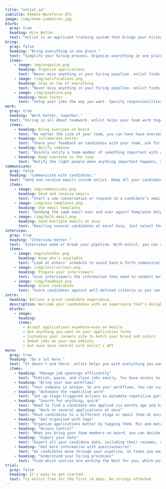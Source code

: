 ```yaml
---
title: "enlist.io"
subtitle: Remote Workforce ATS
image: /img/home-jumbotron.jpg
blurb:
  gray: true
  heading: Hire Better.
  text: "enlist is an applicant tracking system that brings your hiring back in control. Collaborate with your team, communicate with your candidates, get more out of your interviews, automate what's repetitive, and make better decisions."
bring:
  gray: false
  heading: "Bring everything in one place."
  text: "Simplify your hiring process. Organize everything in one place, know what needs your attention, and move faster."
  items:
    - image: img/organize.png
      heading: Organize applications
      text: "Never miss anything in your hiring pipeline. enlist finds what needs your attention so you don't have to."
    - image: /img/notifications.png
      heading: Stay on top of everything
      text: "Never miss anything in your hiring pipeline. enlist finds what needs your attention so you don't have to."
    - image: /img/pipeline.png
      heading: Move faster
      text: "Setup your jobs the way you want. Specify responsibilities for different team members. Automate what's repetitive."
work:
  gray: true
  heading: "Work better, together."
  text: "Hiring is all about teamwork. enlist helps your team work together to make better hiring decisions."
  items:
    - heading: Bring everyone on board
      text: "No matter the size of your team, you can have have everyone contribute with enlist."
    - heading: Collaborate better
      text: "Share your feedback on candidates with your team, ask for their feedback, and manage it all easily."
    - heading: Notify someone
      text: "Quickly notify a team member of something important with a simple @mention."
    - heading: Keep everyone in the loop
      text: "Notify the right people when anything important happens, automatically."
communicate:
  gray: false
  heading: "Communicate with candidates."
  text: "Send and receive emails inside enlist. Keep all your candidate communication in one place."
  items:
    - image: img/communicate.png
      heading: Send and receive emails
      text: "Start a new conversation or respond to a candidate’s email from inside enlist."
    - image: /img/use-templates.png
      heading: Use email templates
      text: "Sending the same email over and over again? Templates help you save yourself some time and work."
    - image: /img/bulk-email.png
      heading: Send multiple emails at once
      text: "Emailing several candidates at once? Easy. Just select them, write your email (or choose a template) and hit send."
interview:
  gray: true
  heading: "Interview better."
  text: "Interviews make or break your pipeline. With enlist, you can conduct better, more focused interviews, and make better decisions."
  items:
    - image: img/calendar.png
      heading: Know who's available
      text: "Look at others' schedule to avoid back & forth communication and clashes."
    - image: /img/instructions.png
      heading: Prepare your interviewers
      text: "Give interviewers the information they need to conduct better, more focused interviews."
    - image: /img/feedback.png
      heading: Score candidates
      text: "Score candidates against well-defined criteria so you can make better decisions, faster."
intro:
  heading: Deliver a great candidate experience.
  description: Welcome your candidates with an experience that’s delightful. enlist helps you create a job board that matches your brand in no time.
  blurbs:
    - image: 
      heading:
      items:
        - Accept applications anywhere—even on mobile
        - Ask anything you want on your application forms
        - Customize your careers site to match your brand and colors
        - Embed jobs on your own website
        - Get even more control with enlist's API
more:
  gray: true
  heading: "Do a lot more."
  text: "It doesn't end there. enlist helps you with everything you want in an applicant tracking system."
  items:
    - heading: "Manage job openings efficiently"
      text: "Publish, pause, and close jobs easily. You have access to all you data even when the job is closed."
    - heading: "Bring your own workflows"
      text: "Your company is unique. So are your workflows. You can customize everything in enlist to suit your needs."
    - heading: "Automate the repetitive work"
      text: "Set up stage-triggered actions to automate repetitive parts of your job pipeline, like sending emails or questionnaires."
    - heading: "Search for anything, quick"
      text: "Need to find a candidate who applied six months ago and had a specific word in their resume? Easy."
    - heading: "Work on several applications at once"
      text: "Move candidates to a different stage or email them at once with bulk actions."
    - heading: "Get organised with tags"
      text: "Organize applications better by tagging them. Mix and match tags to filter applications."
    - heading: "Access Control"
      text: "When you bring your team members on board, you can decide who gets to see exactly what."
    - heading: "Export your data"
      text: "Export all your candidate data, including their resumes, anytime you want with a single click."
    - heading: "Get more information with questionnaires"
      text: "As candidates move through your pipeline, at times you may want some extra information from them. Questionnaires make that a breeze."
    - heading: "Understand your hiring processes"
      text: "Find which sources are working the best for you, which parts of your job pipeline are slowing you down with actionable hiring reports."
trial:
  gray: false
  heading: It's easy to get started.
  text: Try enlist free for the first 14 days. No strings attached.
---
```

